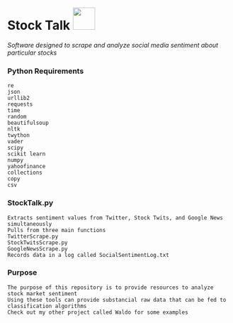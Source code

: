 # Stock Talk <img src="https://github.com/anfederico/Stock-Talk/blob/master/Network.png" width="50"/>
<i>Software designed to scrape and analyze social media sentiment about particular stocks</i>

### Python Requirements
    re
    json
    urllib2
    requests
    time
    random
    beautifulsoup
    nltk
    twython
    vader
    scipy
    scikit learn
    numpy
    yahoofinance
    collections
    copy
    csv
    
### StockTalk.py
    Extracts sentiment values from Twitter, Stock Twits, and Google News simultaneously 
    Pulls from three main functions
    TwitterScrape.py
    StockTwitsScrape.py
    GoogleNewsScrape.py
    Records data in a log called SocialSentimentLog.txt

### Purpose
    The purpose of this repository is to provide resources to analyze stock market sentiment
    Using these tools can provide substancial raw data that can be fed to classification algorithms
    Check out my other project called Waldo for some examples
